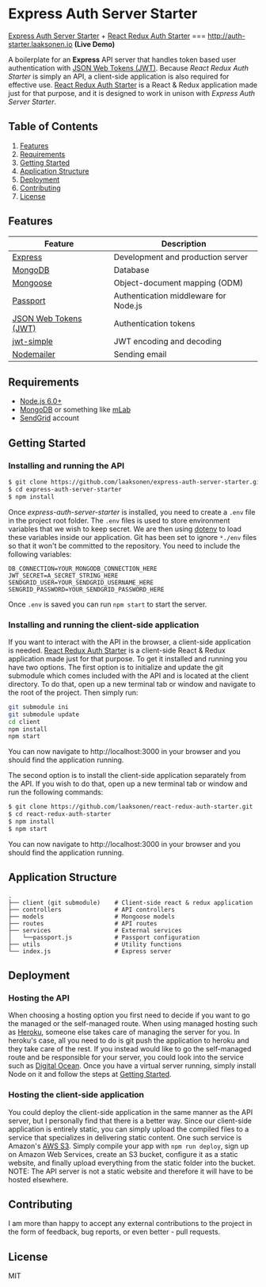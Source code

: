 # Express Auth Server Starter

[Express Auth Server Starter](https://github.com/laaksonen/express-auth-server-starter) +
[React Redux Auth Starter](https://github.com/laaksonen/react-redux-auth-starter) === http://auth-starter.laaksonen.io **(Live Demo)**

A boilerplate for an **Express** API server that handles token based user
authentication with [JSON Web Tokens (JWT)](https://jwt.io). Because *React
Redux Auth Starter* is simply an API, a client-side application is also required
for effective use.
[React Redux Auth Starter](https://github.com/laaksonen/react-redux-auth-starter)
is a React & Redux application made just for that purpose, and it is designed
to work in unison with *Express Auth Server Starter*.

## Table of Contents
1. [Features](#features)
1. [Requirements](#requirements)
1. [Getting Started](#getting-started)
1. [Application Structure](#application-structure)
1. [Deployment](#deployment)
1. [Contributing](#contributing)
1. [License](#license)

## Features
| **Feature** | **Description** |
| ---------|-----------------|
| [Express](http://expressjs.com) | Development and production server |
| [MongoDB](https://www.mongodb.com) | Database |
| [Mongoose](http://mongoosejs.com) | Object-document mapping (ODM) |
| [Passport](http://passportjs.org/) | Authentication middleware for Node.js |
| [JSON Web Tokens (JWT)](https://jwt.io) | Authentication tokens |
| [jwt-simple](https://www.npmjs.com/package/jwt-simple) | JWT encoding and decoding |
| [Nodemailer](https://github.com/nodemailer/nodemailer) | Sending email |

## Requirements
* [Node.js 6.0+](http://nodejs.org)
* [MongoDB](https://www.mongodb.com) or something like [mLab](https://mlab.com/)
* [SendGrid](https://sendgrid.com/) account

## Getting Started
### Installing and running the API
```bash
$ git clone https://github.com/laaksonen/express-auth-server-starter.git
$ cd express-auth-server-starter
$ npm install
```
Once *express-auth-server-starter* is installed, you need to create a `.env` file
in the project root folder. The `.env` files is used to store environment
variables that we wish to keep secret. We are then using
[dotenv](https://github.com/motdotla/dotenv) to load these variables inside our
application. Git has been set to ignore `*./env` files so that
it won't be committed to the repository. You need to include the following
variables:
```
DB_CONNECTION=YOUR_MONGODB_CONNECTION_HERE
JWT_SECRET=A_SECRET_STRING_HERE
SENDGRID_USER=YOUR_SENDGRID_USERNAME_HERE
SENGRID_PASSWORD=YOUR_SENDGRID_PASSWORD_HERE
```
Once `.env` is saved you can run `npm start` to start the server.

### Installing and running the client-side application
If you want to interact with the API in the browser, a client-side application
is needed. [React Redux Auth Starter](https://github.com/laaksonen/react-redux-auth-starter) is a client-side
React & Redux application made just for that purpose.
To get it installed and running you have two options. The first option is to
initialize and update the git submodule which comes included with the API and
is located at the client directory. To do that, open up a new terminal tab or
window and navigate to the root of the project. Then simply run:
```bash
git submodule ini
git submodule update
cd client
npm install
npm start
```
You can now navigate to http://localhost:3000 in your browser and you should find
the application running.

The second option is to install the client-side application separately from
the API. If you wish to do that, open up a new terminal tab or window and run
the following commands:
```bash
$ git clone https://github.com/laaksonen/react-redux-auth-starter.git
$ cd react-redux-auth-starter
$ npm install
$ npm start
```
You can now navigate to http://localhost:3000 in your browser and you should find
the application running.

## Application Structure
```
.
├── client (git submodule)    # Client-side react & redux application
├── controllers               # API controllers
├── models                    # Mongoose models
├── routes                    # API routes
├── services                  # External services
│   └──passport.js            # Passport configuration
├── utils                     # Utility functions
└── index.js                  # Express server
```

## Deployment
### Hosting the API
When choosing a hosting option you first need to decide if you want to go the
managed or the self-managed route. When using managed hosting such as
[Heroku](https://heroku.com), someone else takes care of managing the server for
you. In heroku's case, all you need to do is git push the application to heroku
and they take care of the rest.
If you instead would like to go the self-managed route and be responsible for
your server, you could look into the service such as
[Digital Ocean](https://www.digitalocean.com/). Once you have a virtual server
running, simply install Node on it and follow the steps at
[Getting Started](#getting-started).

### Hosting the client-side application
You could deploy the client-side application in the same manner as the API server,
but I personally find that there is a better way. Since our client-side application
is entirely static, you can simply upload the compiled files to a service that
specializes in delivering static content. One such service is Amazon's
[AWS S3](https://aws.amazon.com/s3/).
Simply compile your app with `npm run deploy`, sign up on Amazon Web Services,
create an S3 bucket, configure it as a static website, and finally upload
everything from the static folder into the bucket. NOTE: The API server is not a
static website and therefore it will have to be hosted elsewhere.

## Contributing
I am more than happy to accept any external contributions to the project in the
form of feedback, bug reports, or even better - pull requests.

## License
MIT
